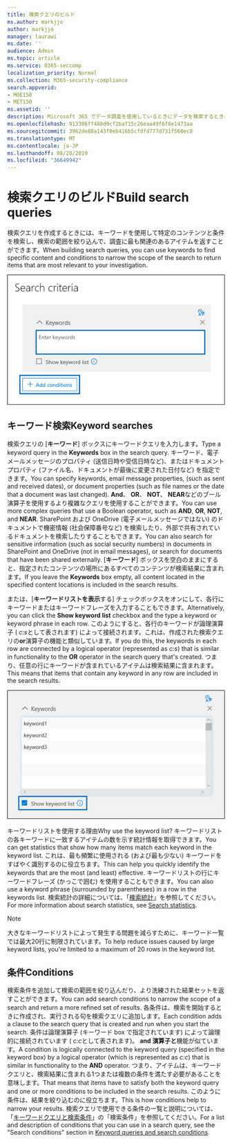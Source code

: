 ```yaml
---
title: 検索クエリのビルド
ms.author: markjjo
author: markjjo
manager: laurawi
ms.date: ''
audience: Admin
ms.topic: article
ms.service: O365-seccomp
localization_priority: Normal
ms.collection: M365-security-compliance
search.appverid:
- MOE150
- MET150
ms.assetid: ''
description: Microsoft 365 でデータ調査を使用しているときにデータを検索するときに、検索範囲を絞るには、キーワードと条件を使用します。
ms.openlocfilehash: 913306ff488d9cf2ba715c26eaa49f6f8e1473aa
ms.sourcegitcommit: 3962de88a143f0eb416b5cfdfd777d731f560ec8
ms.translationtype: MT
ms.contentlocale: ja-JP
ms.lasthandoff: 08/28/2019
ms.locfileid: "36649942"
---
```

# <a name="build-search-queries"></a><span data-ttu-id="fa2f4-103">検索クエリのビルド</span><span class="sxs-lookup"><span data-stu-id="fa2f4-103">Build search queries</span></span>

<span data-ttu-id="fa2f4-104">検索クエリを作成するときには、キーワードを使用して特定のコンテンツと条件を検索し、検索の範囲を絞り込んで、調査に最も関連のあるアイテムを返すことができます。</span><span class="sxs-lookup"><span data-stu-id="fa2f4-104">When building search queries, you can use keywords to find specific content and conditions to narrow the scope of the search to return items that are most relevant to your investigation.</span></span>

![キーワードと条件を使用して検索結果を絞り込む](../media/SearchQueryBox.png)

## <a name="keyword-searches"></a><span data-ttu-id="fa2f4-106">キーワード検索</span><span class="sxs-lookup"><span data-stu-id="fa2f4-106">Keyword searches</span></span>

<span data-ttu-id="fa2f4-107">検索クエリの [**キーワード**] ボックスにキーワードクエリを入力します。</span><span class="sxs-lookup"><span data-stu-id="fa2f4-107">Type a keyword query in the **Keywords** box in the search query.</span></span> <span data-ttu-id="fa2f4-108">キーワード、電子メールメッセージのプロパティ (送信日時や受信日時など)、またはドキュメントプロパティ (ファイル名、ドキュメントが最後に変更された日付など) を指定できます。</span><span class="sxs-lookup"><span data-stu-id="fa2f4-108">You can specify keywords, email message properties, (such as sent and received dates), or document properties (such as file names or the date that a document was last changed).</span></span> <span data-ttu-id="fa2f4-109">**And**、 **OR**、 **NOT**、 **NEAR**などのブール演算子を使用するより複雑なクエリを使用することができます。</span><span class="sxs-lookup"><span data-stu-id="fa2f4-109">You can use more complex queries that use a Boolean operator, such as **AND**, **OR**, **NOT**, and **NEAR**.</span></span> <span data-ttu-id="fa2f4-110">SharePoint および OneDrive (電子メールメッセージではない) のドキュメントで機密情報 (社会保障番号など) を検索したり、外部で共有されているドキュメントを検索したりすることもできます。</span><span class="sxs-lookup"><span data-stu-id="fa2f4-110">You can also search for sensitive information (such as social security numbers) in documents in SharePoint and OneDrive (not in email messages), or search for documents that have been shared externally.</span></span> <span data-ttu-id="fa2f4-111">[**キーワード**] ボックスを空白のままにすると、指定されたコンテンツの場所にあるすべてのコンテンツが検索結果に含まれます。</span><span class="sxs-lookup"><span data-stu-id="fa2f4-111">If you leave the **Keywords** box empty, all content located in the specified content locations is included in the search results.</span></span>
    
<span data-ttu-id="fa2f4-112">または、[**キーワードリストを表示**する] チェックボックスをオンにして、各行にキーワードまたはキーワードフレーズを入力することもできます。</span><span class="sxs-lookup"><span data-stu-id="fa2f4-112">Alternatively, you can click the **Show keyword list** checkbox and the type a keyword or keyword phrase in each row.</span></span> <span data-ttu-id="fa2f4-113">このようにすると、各行のキーワードが論理演算子 ( *c:s*として表されます) によって接続されます。これは、作成された検索クエリの**or**演算子の機能と類似しています。</span><span class="sxs-lookup"><span data-stu-id="fa2f4-113">If you do this, the keywords in each row are connected by a logical operator (represented as *c:s*) that is similar in functionality to the **OR** operator in the search query that's created.</span></span> <span data-ttu-id="fa2f4-114">つまり、任意の行にキーワードが含まれているアイテムは検索結果に含まれます。</span><span class="sxs-lookup"><span data-stu-id="fa2f4-114">This means that items that contain any keyword in any row are included in the search results.</span></span>

![キーワードリストを使用して、クエリ内の各キーワードの統計情報を取得する](../media/KeywordListSearch.png)

<span data-ttu-id="fa2f4-116">キーワードリストを使用する理由</span><span class="sxs-lookup"><span data-stu-id="fa2f4-116">Why use the keyword list?</span></span> <span data-ttu-id="fa2f4-117">キーワードリストの各キーワードに一致するアイテムの数を示す統計情報を取得できます。</span><span class="sxs-lookup"><span data-stu-id="fa2f4-117">You can get statistics that show how many items match each keyword in the keyword list.</span></span> <span data-ttu-id="fa2f4-118">これは、最も頻繁に使用される (および最も少ない) キーワードをすばやく識別するのに役立ちます。</span><span class="sxs-lookup"><span data-stu-id="fa2f4-118">This can help you quickly identify the keywords that are the most (and least) effective.</span></span> <span data-ttu-id="fa2f4-119">キーワードリストの行にキーワードフレーズ (かっこで囲む) を使用することもできます。</span><span class="sxs-lookup"><span data-stu-id="fa2f4-119">You can also use a keyword phrase (surrounded by parentheses) in a row in the keywords list.</span></span> <span data-ttu-id="fa2f4-120">検索統計の詳細については、「[検索統計](search-statistics.md)」を参照してください。</span><span class="sxs-lookup"><span data-stu-id="fa2f4-120">For more information about search statistics, see [Search statistics](search-statistics.md).</span></span>

> [!NOTE]
> <span data-ttu-id="fa2f4-121">大きなキーワードリストによって発生する問題を減らすために、キーワード一覧では最大20行に制限されています。</span><span class="sxs-lookup"><span data-stu-id="fa2f4-121">To help reduce issues caused by large keyword lists, you're limited to a maximum of 20 rows in the keyword list.</span></span>

## <a name="conditions"></a><span data-ttu-id="fa2f4-122">条件</span><span class="sxs-lookup"><span data-stu-id="fa2f4-122">Conditions</span></span>
    
<span data-ttu-id="fa2f4-123">検索条件を追加して検索の範囲を絞り込んだり、より洗練された結果セットを返すことができます。</span><span class="sxs-lookup"><span data-stu-id="fa2f4-123">You can add search conditions to narrow the scope of a search and return a more refined set of results.</span></span> <span data-ttu-id="fa2f4-124">各条件は、検索を開始するときに作成され、実行される句を検索クエリに追加します。</span><span class="sxs-lookup"><span data-stu-id="fa2f4-124">Each condition adds a clause to the search query that is created and run when you start the search.</span></span> <span data-ttu-id="fa2f4-125">条件は論理演算子 (キーワード box で指定されています) によって論理的に接続されています ( *c:c*として表されます)。 **and 演算子と**機能が似ています。</span><span class="sxs-lookup"><span data-stu-id="fa2f4-125">A condition is logically connected to the keyword query (specified in the keyword box) by a logical operator (which is represented as *c:c*) that is similar in functionality to the **AND** operator.</span></span> <span data-ttu-id="fa2f4-126">つまり、アイテムは、キーワードクエリと、検索結果に含まれる1つまたは複数の条件を満たす必要があることを意味します。</span><span class="sxs-lookup"><span data-stu-id="fa2f4-126">That means that items have to satisfy both the keyword query and one or more conditions to be included in the search results.</span></span> <span data-ttu-id="fa2f4-127">このように条件は、結果を絞り込むのに役立ちます。</span><span class="sxs-lookup"><span data-stu-id="fa2f4-127">This is how conditions help to narrow your results.</span></span> <span data-ttu-id="fa2f4-128">検索クエリで使用できる条件の一覧と説明については、「[キーワードクエリと検索条件](../keyword-queries-and-search-conditions.md#search-conditions)」の「検索条件」を参照してください。</span><span class="sxs-lookup"><span data-stu-id="fa2f4-128">For a list and description of conditions that you can use in a search query, see the "Search conditions" section in [Keyword queries and search conditions](../keyword-queries-and-search-conditions.md#search-conditions).</span></span>
